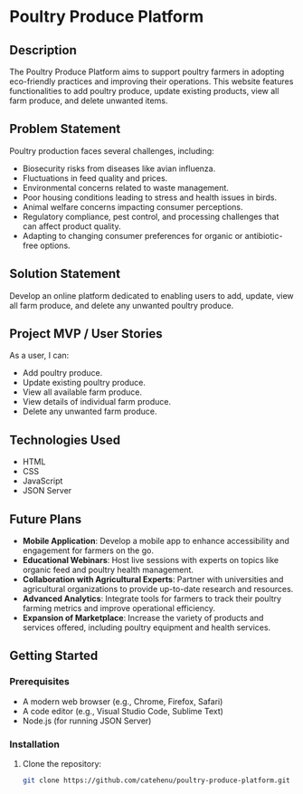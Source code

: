 # Poultry Produce Platform

## Description
The Poultry Produce Platform aims to support poultry farmers in adopting eco-friendly practices and improving their operations. This website features functionalities to add poultry produce, update existing products, view all farm produce, and delete unwanted items.

## Problem Statement
Poultry production faces several challenges, including:
- Biosecurity risks from diseases like avian influenza.
- Fluctuations in feed quality and prices.
- Environmental concerns related to waste management.
- Poor housing conditions leading to stress and health issues in birds.
- Animal welfare concerns impacting consumer perceptions.
- Regulatory compliance, pest control, and processing challenges that can affect product quality.
- Adapting to changing consumer preferences for organic or antibiotic-free options.

## Solution Statement
Develop an online platform dedicated to enabling users to add, update, view all farm produce, and delete any unwanted poultry produce.

## Project MVP / User Stories
As a user, I can:
- Add poultry produce.
- Update existing poultry produce.
- View all available farm produce.
- View details of individual farm produce.
- Delete any unwanted farm produce.

## Technologies Used
- HTML
- CSS
- JavaScript
- JSON Server

## Future Plans
- **Mobile Application**: Develop a mobile app to enhance accessibility and engagement for farmers on the go.
- **Educational Webinars**: Host live sessions with experts on topics like organic feed and poultry health management.
- **Collaboration with Agricultural Experts**: Partner with universities and agricultural organizations to provide up-to-date research and resources.
- **Advanced Analytics**: Integrate tools for farmers to track their poultry farming metrics and improve operational efficiency.
- **Expansion of Marketplace**: Increase the variety of products and services offered, including poultry equipment and health services.

## Getting Started

### Prerequisites
- A modern web browser (e.g., Chrome, Firefox, Safari)
- A code editor (e.g., Visual Studio Code, Sublime Text)
- Node.js (for running JSON Server)

### Installation
1. Clone the repository:
   ```bash
   git clone https://github.com/catehenu/poultry-produce-platform.git
